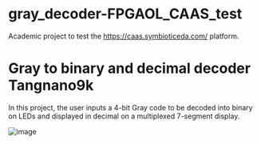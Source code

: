 # gray_decoder-FPGAOL_CAAS_test
Academic project to test the https://caas.symbioticeda.com/  platform.

# Gray to binary and decimal decoder Tangnano9k

In this project, the user inputs a 4-bit Gray code to be decoded into binary on LEDs and displayed in decimal on a multiplexed 7-segment display.

![image](https://github.com/DJosueMM/gray_decoder-FPGAOL_CAAS_test/assets/81501061/fda98234-75f9-49ed-a039-8a3e77e8f012)
